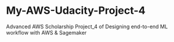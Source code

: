 # My-AWS-Udacity-Project-4
Advanced AWS Scholarship Project_4 of Designing end-to-end ML workflow with AWS &amp; Sagemaker

